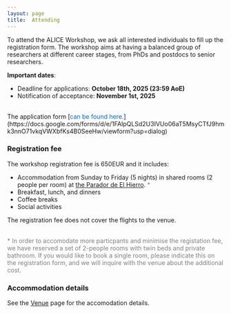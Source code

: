 ```yaml
---
layout: page
title:  Attending
---
```


To attend the ALICE Workshop, we ask all interested individuals to fill up the registration form. The workshop aims at having a balanced group of researchers at different career stages, from PhDs and postdocs to senior researchers. 


**Important dates**:

<!-- - Start of applications: **September 1st, 2025** -->
- Deadline for applications: **October 18th, 2025 (23:59 AoE)**
- Notification of acceptance: **November 1st, 2025**

<!-- We aim to create a diverse and engaged group of researchers. Excellent applicants with no previous experiences with complexity research will also be considered.  -->

<br>
The application form [<span style="color: #0066cc;">can be found here.</span>](https://docs.google.com/forms/d/e/1FAIpQLSd2U3IVUo06aT5MsyCTfJ9hmk3nnO71vkqVWXbfKs4B0SeeHw/viewform?usp=dialog)

<!-- https://forms.gle/ksBHHErK9JrHsmQ57 -->



### Registration fee

The workshop registration fee is 650EUR and it includes:

- Accommodation from Sunday to Friday (5 nights)
 in shared rooms (2 people per room) at [the Parador de El Hierro](https://paradores.es/en/parador-de-el-hierro). <span style="color: gray;">*</span>
- Breakfast, lunch, and dinners
- Coffee breaks
- Social activities

The registration fee does not cover the flights to the venue.

<br>
<span style="color: gray;">* In order to accomodate more particpants and minimise the registation fee, we have reserved a set of 2-people rooms with twin beds and private bathroom. If you would like to book a single room, please indicate this on the registration form, and we will inquire with the venue about the additional cost.</span>

### Accommodation details

See the [Venue](/venue/) page for the accomodation details.
